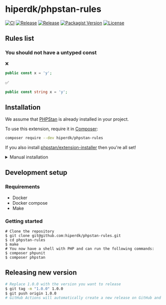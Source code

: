 # hiperdk/phpstan-rules

[![CI](https://github.com/hiperdk/phpstan-rules/actions/workflows/ci.yml/badge.svg)](https://github.com/hiperdk/phpstan-rules/actions/workflows/ci.yml)
[![Release](https://github.com/hiperdk/phpstan-rules/actions/workflows/release.yml/badge.svg)](https://github.com/hiperdk/phpstan-rules/actions/workflows/release.yml)
[![Release](https://img.shields.io/github/v/release/hiperdk/phpstan-rules.svg)](https://github.com/hiperdk/phpstan-rules/releases/latest)
[![Packagist Version](https://img.shields.io/packagist/v/hiperdk/phpstan-rules)](https://packagist.org/packages/hiperdk/phpstan-rules)
[![License](https://img.shields.io/github/license/hiperdk/phpstan-rules)](LICENSE)

## Rules list
###  You should not have a untyped const
 ❌
 ```php
public const x = 'y';
```

✅
```php
public const string x = 'y';
```

## Installation

We assume that [PHPStan](https://phpstan.org/) is already installed in your project.

To use this extension, require it in [Composer](https://getcomposer.org/):

```bash
composer require --dev hiperdk/phpstan-rules
```

If you also install [phpstan/extension-installer](https://github.com/phpstan/extension-installer) then you're all set!

<details>
  <summary>Manual installation</summary>

If you don't want to use `phpstan/extension-installer`, include phpstan-strict-rules.neon in your project's PHPStan config:

```yml
includes:
    - vendor/hiperdk/phpstan-rules/extension.neon
```
</details>

## Development setup

### Requirements
- Docker
- Docker compose
- Make

### Getting started
```
# Clone the repository
$ git clone git@github.com:hiperdk/phpstan-rules.git
$ cd phpstan-rules
$ make
# You now have a shell with PHP and can run the following commands:
$ composer phpunit
$ composer phpstan
```

## Releasing new version
```bash
# Replace 1.0.0 with the version you want to release
$ git tag -m "1.0.0" 1.0.0
$ git push origin 1.0.0
# GitHub Actions will automatically create a new release on GitHub and Packagist
```
